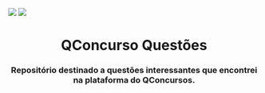 <p>
 <img src="https://img.shields.io/badge/Java-ED8B00?style=for-the-badge&logo=openjdk&logoColor=white">
 <img src="https://img.shields.io/badge/Python-3776AB?style=for-the-badge&logo=python&logoColor=white">
</p>

<h1 align="center">QConcurso Questões</h1>
<h3 align="center">Repositório destinado a questões interessantes que encontrei na plataforma do QConcursos. </h3>


<br>
